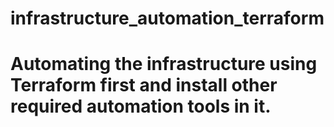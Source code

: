 # infrastructure_automation_terraform
# Automating the infrastructure using Terraform first and install other required automation tools in it.
